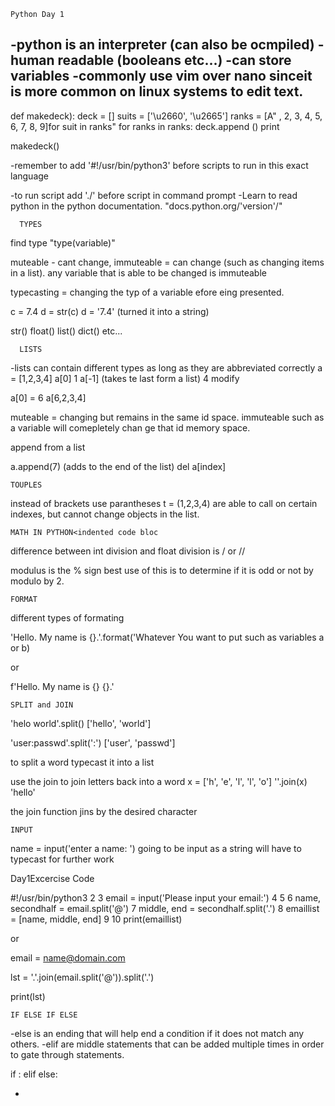 
    Python Day 1 

-python is an interpreter (can also be ocmpiled)
-human readable (booleans etc...)
-can store variables
-commonly use vim over nano sinceit is more common on linux systems to edit text.
-

def makedeck):
  deck = []
  suits = ['\u2660', '\u2665']
  ranks = [A" , 2, 3, 4, 5, 6, 7, 8, 9]for suit in ranks"
    for ranks in ranks:
      deck.append ()
     print
     
makedeck()



-remember to add '#!/usr/bin/python3' before scripts to run in this exact language

-to run script add './' before script in command prompt
-Learn to read python in the python documentation. "docs.python.org/'version'/"

      TYPES
      
find type "type(variable)"

muteable - cant change, immuteable = can change (such as changing items in a list). any variable that is able to be changed is immuteable

typecasting = changing the typ of a variable efore eing presented. 

c = 7.4
d = str(c)
d = '7.4' (turned it into a string)

str() float() list() dict() etc...

      LISTS
      
-lists can contain different types as long as they are abbreviated correctly
a = [1,2,3,4]
a[0]
1
a[-1] (takes te last form a list)
4
  modify
  
a[0] = 6
a[6,2,3,4]

muteable = changing but remains in the same id space. immuteable such as a variable will comepletely chan ge that id memory space.

  append from a list

a.append(7) (adds to the end of the list)
del a[index]


    TOUPLES
    
instead of brackets use parantheses
t = (1,2,3,4)
are able to call on certain indexes, but cannot change objects in the list. 

    MATH IN PYTHON<indented code bloc
    
difference between int division and float division is / or //

modulus  is the %  sign 
best use of this is to determine if it is odd or not by modulo by 2.

    FORMAT
  
different types of formating 

'Hello. My name is {}.'.format('Whatever You want to put such as variables a or b)

or

f'Hello. My name is {} {}.'


    SPLIT and JOIN
    
'helo world'.split()
['hello', 'world']

'user:passwd'.split(':')
['user', 'passwd']



to split a word typecast it into a list

use the join to join letters back into a word 
x = ['h', 'e', 'l', 'l', 'o']
''.join(x)
'hello'


the join function jins by the desired character 

    INPUT
    
 name = input('enter a name: ')
 going to be input as a string will have to typecast for further work
 
Day1Excercise Code

\#!/usr/bin/python3
  2 
  3 email = input('Please input your email:')
  4 
  5 
  6 name, secondhalf = email.split('@')
  7 middle, end = secondhalf.split('.')
  8 emaillist = [name, middle, end]
  9 
 10 print(emaillist)

or

email = name@domain.com

lst = '.'.join(email.split('@')).split('.')

print(lst)

    IF ELSE IF ELSE
    
-else is an ending that will help end a condition if it does not match any others.
-elif are middle statements that can be added multiple times in order to gate through statements.

if <condition>:
    <indented code block>
elif <condition>
    <indented code block>
else: <condition>
    <indented code block>
      
-
